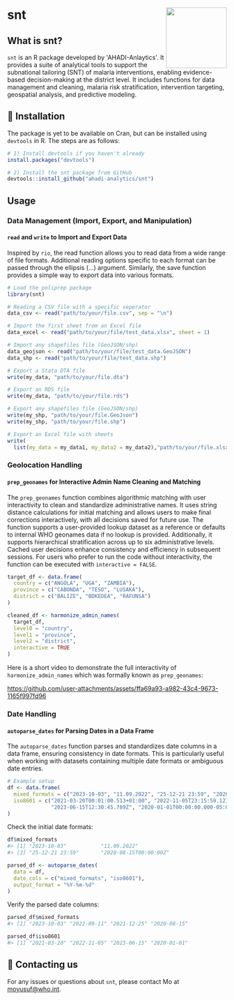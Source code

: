 # <img src="man/figures/logo.png" align="right" height="139" alt="" />
# snt

## What is snt?

`snt` is an R package developed by 'AHADI-Anlaytics'. It provides a suite of 
analytical tools to support the subnational tailoring (SNT) of malaria 
interventions, enabling evidence-based decision-making at the district level. 
It includes functions for data management and cleaning, malaria risk 
stratification, intervention targeting, geospatial analysis, and predictive 
modeling.

## :wrench: Installation
The package is yet to be available on Cran, but can be installed using `devtools` in R. The steps are as follows:

```r
# 1) Install devtools if you haven't already
install.packages("devtools")

# 2) Install the snt package from GitHub
devtools::install_github("ahadi-analytics/snt")
```

## Usage

### Data Management (Import, Export, and Manipulation)

#### `read` and `write` to Import and Export Data

Inspired by `rio`, the read function allows you to read data from a wide range of file formats. Additional reading options specific to each format can be passed through the ellipsis (...) argument. Similarly, the save function provides a simple way to export data into various formats.

``` r
# Load the poliprep package
library(snt)

# Reading a CSV file with a specific seperator
data_csv <- read("path/to/your/file.csv", sep = "\n")

# Import the first sheet from an Excel file
data_excel <- read("path/to/your/file/test_data.xlsx", sheet = 1)

# Import any shapefiles file (GeoJSON/shp)
data_geojson <- read("path/to/your/file/test_data.GeoJSON")
data_shp <- read("path/to/your/file/test_data.shp")

# Export a Stata DTA file
write(my_data, "path/to/your/file.dta")

# Export an RDS file
write(my_data, "path/to/your/file.rds")

# Export any shapefiles file (GeoJSON/shp)
write(my_shp, "path/to/your/file.GeoJson")
write(my_shp, "path/to/your/file.shp")

# Export an Excel file with sheets
write(
  list(my_data = my_data1, my_data2 = my_data2),"path/to/your/file.xlsx")
```

### Geolocation Handling

#### `prep_geonames` for Interactive Admin Name Cleaning and Matching

The `prep_geonames` function combines algorithmic matching with user interactivity to clean and standardize administrative names. It uses string distance calculations for initial matching and allows users to make final corrections interactively, with all decisions saved for future use. The function supports a user-provided lookup dataset as a reference or defaults to internal WHO geonames data if no lookup is provided. Additionally, it supports hierarchical stratification across up to six administrative levels. Cached user decisions enhance consistency and efficiency in subsequent sessions. For users who prefer to run the code without interactivity, the function can be executed with `interactive = FALSE`.
 
```r
target_df <- data.frame(
  country = c("ANGOLA", "UGA", "ZAMBIA"),
  province = c("CABONDA", "TESO", "LUSAKA"),
  district = c("BALIZE", "BOKEDEA", "RAFUNSA")
)

cleaned_df <- harmonize_admin_names(
  target_df,
  level0 = "country",
  level1 = "province",
  level2 = "district",
  interactive = TRUE
)
```
Here is a short video to demonstrate the full interactivity of `harmonize_admin_names` which was formally known as `prep_geonames`:

https://github.com/user-attachments/assets/ffa69a93-a982-43c4-9673-1165f997fd96

### Date Handling

#### `autoparse_dates` for Parsing Dates in a Data Frame

The `autoparse_dates` function parses and standardizes date columns in a data frame, ensuring consistency in date formats. This is particularly useful when working with datasets containing multiple date formats or ambiguous date entries.

```r
# Example setup
df <- data.frame(
  mixed_formats = c("2023-10-03", "11.09.2022", "25-12-21 23:59", "2020-08-15T00:00:00Z"),
  iso8601 = c("2021-03-20T00:01:00.513+01:00", "2022-11-05T23:15:59.123+01:00",
              "2023-06-15T12:30:45.789Z", "2020-01-01T00:00:00.000-05:00")
)
```

Check the initial date formats:

```r
df$mixed_formats
#> [1] "2023-10-03"           "11.09.2022"
#> [3] "25-12-21 23:59"       "2020-08-15T00:00:00Z"
```

```r
parsed_df <- autoparse_dates(
  data = df,
  date_cols = c("mixed_formats", "iso8601"),
  output_format = "%Y-%m-%d"
)
```

Verify the parsed date columns:

```r
parsed_df$mixed_formats
#> [1] "2023-10-03" "2022-09-11" "2021-12-25" "2020-08-15"

parsed_df$iso8601
#> [1] "2021-03-20" "2022-11-05" "2023-06-15" "2020-01-01"
```

## :incoming_envelope: Contacting us

For any issues or questions about `snt`, please contact Mo at [moyusuf\@who.int](mailto:moyusuf@who.int).
